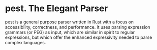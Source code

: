 # pest. The Elegant Parser

pest is a general purpose parser written in Rust with a focus on accessibility, correctness, and performance. It uses parsing expression grammars (or PEG) as input, which are similar in spirit to regular expressions, but which offer the enhanced expressivity needed to parse complex languages.
